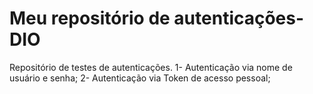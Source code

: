 # Meu repositório de autenticações-DIO
Repositório de testes de autenticações.
1- Autenticação via nome de usuário e senha;
2- Autenticação via Token de acesso pessoal;
